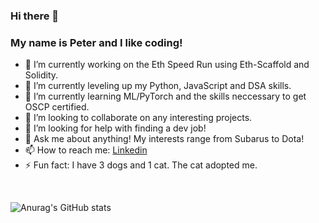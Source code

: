 ### Hi there 👋
### My name is Peter and I like coding!

- 🔭 I’m currently working on the Eth Speed Run using Eth-Scaffold and Solidity.
- 🌱 I’m currently leveling up my Python, JavaScript and DSA skills.
- 🌱 I’m currently learning ML/PyTorch and the skills neccessary to get OSCP certified. 
- 👯 I’m looking to collaborate on any interesting projects.
- 🤔 I’m looking for help with finding a dev job!
- 💬 Ask me about anything! My interests range from Subarus to Dota! 
- 📫 How to reach me: [Linkedin](https://www.linkedin.com/in/peter-joh-03b69a1a1/)
- ⚡ Fun fact: I have 3 dogs and 1 cat. The cat adopted me.

<br>


![Anurag's GitHub stats](https://github-readme-stats.vercel.app/api?username=rollingferret&show_icons=true&theme=highcontrast&count_private=true)

<!--
**rollingferret/rollingferret** is a ✨ _special_ ✨ repository because its `README.md` (this file) appears on your GitHub profile.

Here are some ideas to get you started:

- 🔭 I’m currently working on ...
- 🌱 I’m currently learning ...
- 👯 I’m looking to collaborate on ...
- 🤔 I’m looking for help with ...
- 💬 Ask me about ...
- 📫 How to reach me: ...
- 😄 Pronouns: ...
- ⚡ Fun fact: ...
-->
